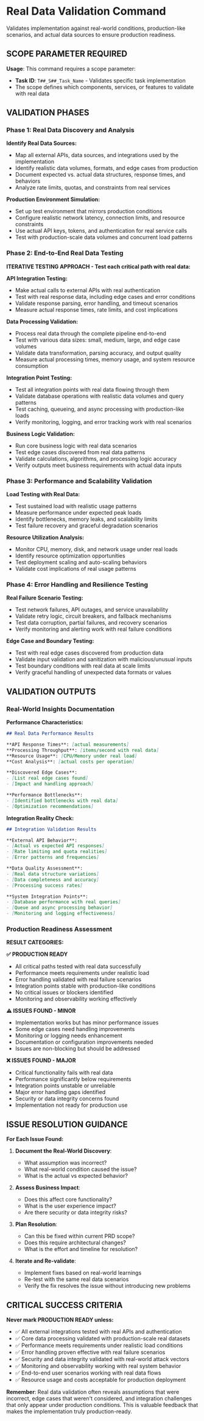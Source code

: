 # Real Data Validation Command

Validates implementation against real-world conditions, production-like scenarios, and actual data sources to ensure production readiness.

## SCOPE PARAMETER REQUIRED

**Usage**: This command requires a scope parameter: 
- **Task ID**: `T##_S##_Task_Name` - Validates specific task implementation
- The scope defines which components, services, or features to validate with real data

## VALIDATION PHASES

### Phase 1: Real Data Discovery and Analysis

**Identify Real Data Sources:**
- Map all external APIs, data sources, and integrations used by the implementation
- Identify realistic data volumes, formats, and edge cases from production
- Document expected vs. actual data structures, response times, and behaviors
- Analyze rate limits, quotas, and constraints from real services

**Production Environment Simulation:**
- Set up test environment that mirrors production conditions
- Configure realistic network latency, connection limits, and resource constraints  
- Use actual API keys, tokens, and authentication for real service calls
- Test with production-scale data volumes and concurrent load patterns

### Phase 2: End-to-End Real Data Testing

**ITERATIVE TESTING APPROACH - Test each critical path with real data:**

**API Integration Testing:**
- Make actual calls to external APIs with real authentication
- Test with real response data, including edge cases and error conditions
- Validate response parsing, error handling, and timeout scenarios
- Measure actual response times, rate limits, and cost implications

**Data Processing Validation:**
- Process real data through the complete pipeline end-to-end
- Test with various data sizes: small, medium, large, and edge case volumes
- Validate data transformation, parsing accuracy, and output quality
- Measure actual processing times, memory usage, and system resource consumption

**Integration Point Testing:**
- Test all integration points with real data flowing through them
- Validate database operations with realistic data volumes and query patterns
- Test caching, queueing, and async processing with production-like loads
- Verify monitoring, logging, and error tracking work with real scenarios

**Business Logic Validation:**
- Run core business logic with real data scenarios
- Test edge cases discovered from real data patterns
- Validate calculations, algorithms, and processing logic accuracy
- Verify outputs meet business requirements with actual data inputs

### Phase 3: Performance and Scalability Validation

**Load Testing with Real Data:**
- Test sustained load with realistic usage patterns
- Measure performance under expected peak loads
- Identify bottlenecks, memory leaks, and scalability limits
- Test failure recovery and graceful degradation scenarios

**Resource Utilization Analysis:**
- Monitor CPU, memory, disk, and network usage under real loads
- Identify resource optimization opportunities
- Test deployment scaling and auto-scaling behaviors
- Validate cost implications of real usage patterns

### Phase 4: Error Handling and Resilience Testing

**Real Failure Scenario Testing:**
- Test network failures, API outages, and service unavailability
- Validate retry logic, circuit breakers, and fallback mechanisms
- Test data corruption, partial failures, and recovery scenarios
- Verify monitoring and alerting work with real failure conditions

**Edge Case and Boundary Testing:**
- Test with real edge cases discovered from production data
- Validate input validation and sanitization with malicious/unusual inputs
- Test boundary conditions with real data at scale limits
- Verify graceful handling of unexpected data formats or values

## VALIDATION OUTPUTS

### Real-World Insights Documentation

**Performance Characteristics:**
```markdown
## Real Data Performance Results

**API Response Times**: [actual measurements]
**Processing Throughput**: [items/second with real data]
**Resource Usage**: [CPU/Memory under real load]
**Cost Analysis**: [actual costs per operation]

**Discovered Edge Cases**:
- [List real edge cases found]
- [Impact and handling approach]

**Performance Bottlenecks**:
- [Identified bottlenecks with real data]
- [Optimization recommendations]
```

**Integration Reality Check:**
```markdown
## Integration Validation Results

**External API Behavior**:
- [Actual vs expected API responses]
- [Rate limiting and quota realities]
- [Error patterns and frequencies]

**Data Quality Assessment**:
- [Real data structure variations]
- [Data completeness and accuracy]
- [Processing success rates]

**System Integration Points**:
- [Database performance with real queries]
- [Queue and async processing behavior]
- [Monitoring and logging effectiveness]
```

### Production Readiness Assessment

**RESULT CATEGORIES:**

**✅ PRODUCTION READY**
- All critical paths tested with real data successfully
- Performance meets requirements under realistic load
- Error handling validated with real failure scenarios  
- Integration points stable with production-like conditions
- No critical issues or blockers identified
- Monitoring and observability working effectively

**⚠️ ISSUES FOUND - MINOR**
- Implementation works but has minor performance issues
- Some edge cases need handling improvements
- Monitoring or logging needs enhancement
- Documentation or configuration improvements needed
- Issues are non-blocking but should be addressed

**❌ ISSUES FOUND - MAJOR**
- Critical functionality fails with real data
- Performance significantly below requirements
- Integration points unstable or unreliable
- Major error handling gaps identified
- Security or data integrity concerns found
- Implementation not ready for production use

## ISSUE RESOLUTION GUIDANCE

**For Each Issue Found:**

1. **Document the Real-World Discovery**:
   - What assumption was incorrect?
   - What real-world condition caused the issue?
   - What is the actual vs expected behavior?

2. **Assess Business Impact**:
   - Does this affect core functionality?
   - What is the user experience impact?
   - Are there security or data integrity risks?

3. **Plan Resolution**:
   - Can this be fixed within current PRD scope?
   - Does this require architectural changes?
   - What is the effort and timeline for resolution?

4. **Iterate and Re-validate**:
   - Implement fixes based on real-world learnings
   - Re-test with the same real data scenarios
   - Verify the fix resolves the issue without introducing new problems

## CRITICAL SUCCESS CRITERIA

**Never mark PRODUCTION READY unless:**
- ✅ All external integrations tested with real APIs and authentication
- ✅ Core data processing validated with production-scale real datasets
- ✅ Performance meets requirements under realistic load conditions
- ✅ Error handling proven effective with real failure scenarios
- ✅ Security and data integrity validated with real-world attack vectors
- ✅ Monitoring and observability working with real system behavior
- ✅ End-to-end user scenarios working with real data flows
- ✅ Resource usage and costs acceptable for production deployment

**Remember**: Real data validation often reveals assumptions that were incorrect, edge cases that weren't considered, and integration challenges that only appear under production conditions. This is valuable feedback that makes the implementation truly production-ready.